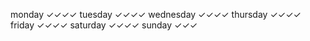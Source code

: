 monday        ✓✓✓✓
tuesday       ✓✓✓✓
wednesday     ✓✓✓✓
thursday      ✓✓✓✓
friday        ✓✓✓✓
saturday      ✓✓✓✓
sunday        ✓✓✓
